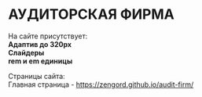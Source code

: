 # АУДИТОРСКАЯ ФИРМА

На сайте присутствует: <br>
<strong>Адаптив до 320px</strong> <br>
<strong>Слайдеры</strong> <br>
<strong>rem и em единицы</strong> <br>

Страницы сайта: <br>
Главная страница - https://zengord.github.io/audit-firm/
